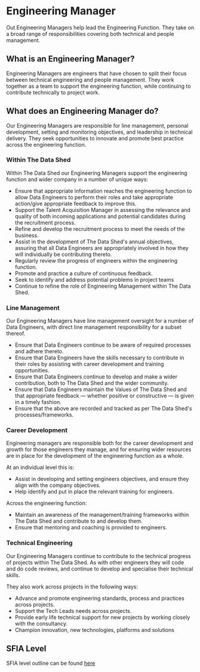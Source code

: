 # Engineering Manager

Out Engineering Managers help lead the Engineering Function. They take on a
broad range of responsibilities covering both technical and people management.

## What is an Engineering Manager?

Engineering Managers are engineers that have chosen to split their focus
between technical engineering and people management. They work together as a
team to support the engineering function, while continuing to contribute
technically to project work.

## What does an Engineering Manager do?

Our Engineering Managers are responsible for line management, personal
development, setting and monitoring objectives, and leadership in technical
delivery. They seek opportunities to innovate and promote best practice across
the engineering function.

### Within The Data Shed

Within The Data Shed our Engineering Managers support the engineering function
and wider company in a number of unique ways:

- Ensure that appropriate information reaches the engineering function to allow
  Data Engineers to perform their roles and take appropriate action/give
  appropriate feedback to improve this.
- Support the Talent Acquisition Manager in assessing the relevance and quality
  of both incoming applications and potential candidates during the recruitment
  process.
- Refine and develop the recruitment process to meet the needs of the business.
- Assist in the development of The Data Shed's annual objectives, assuring that
  all Data Engineers are appropriately involved in how they will individually
  be contributing thereto.
- Regularly review the progress of engineers within the engineering function.
- Promote and practice a culture of continuous feedback.
- Seek to identify and address potential problems in project teams
- Continue to refine the role of Engineering Management within The Data Shed.

### Line Management

Our Engineering Managers have line management oversight for a number of Data
Engineers, with direct line management responsibility for a subset thereof.

- Ensure that Data Engineers continue to be aware of required processes and
  adhere thereto.
- Ensure that Data Engineers have the skills necessary to contribute in their
  roles by assisting with career development and training opportunities.
- Ensure that Data Engineers continue to develop and make a wider contribution,
  both to The Data Shed and the wider community.
- Ensure that Data Engineers maintain the Values of The Data Shed and that
  appropriate feedback — whether positive or constructive — is given in a
  timely fashion.
- Ensure that the above are recorded and tracked as per The Data Shed's
  processes/frameworks.

### Career Development

Engineering managers are responsible both for the career development and growth
for those engineers they manage, and for ensuring wider resources are in place
for the development of the engineering function as a whole.

At an individual level this is:

- Assist in developing and setting engineers objectives, and ensure they
  align with the company objectives.
- Help identify and put in place the relevant training for engineers.

Across the engineering function:

- Maintain an awareness of the management/training frameworks within The Data
  Shed and contribute to and develop them.
- Ensure that mentoring and coaching is provided to engineers.

### Technical Engineering

Our Engineering Managers continue to contribute to the technical progress of
projects within The Data Shed. As with other engineers they will code and do
code reviews, and continue to develop and specialise their technical
skills.

They also work across projects in the following ways:

- Advance and promote engineering standards, process and practices across
  projects.
- Support the Tech Leads needs across projects.
- Provide early life technical support for new projects by working closely
  with the consultancy.
- Champion innovation, new technologies, platforms and solutions

## SFIA Level

SFIA level outline can be found [here](sfia/sfia_engineering_manager.md)
